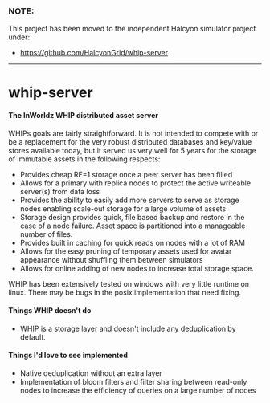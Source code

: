 ### NOTE:
This project has been moved to the independent Halcyon simulator project under:
* https://github.com/HalcyonGrid/whip-server

___________

# whip-server
#### The InWorldz WHIP distributed asset server

WHIPs goals are fairly straightforward. It is not intended to compete with or be a replacement for the very robust distributed databases and key/value stores available today, but it served us very well for 5 years for the storage of immutable assets in the following respects:

* Provides cheap RF=1 storage once a peer server has been filled
* Allows for a primary with replica nodes to protect the active writeable server(s) from data loss
* Provides the ability to easily add more servers to serve as storage nodes enabling scale-out storage for a large volume of assets
* Storage design provides quick, file based backup and restore in the case of a node failure. Asset space is partitioned into a manageable number of files.
* Provides built in caching for quick reads on nodes with a lot of RAM
* Allows for the easy pruning of temporary assets used for avatar appearance without shuffling them between simulators
* Allows for online adding of new nodes to increase total storage space.

WHIP has been extensively tested on windows with very little runtime on linux.
There may be bugs in the posix implementation that need fixing.

#### Things WHIP doesn't do
* WHIP is a storage layer and doesn't include any deduplication by default.

#### Things I'd love to see implemented
* Native deduplication without an extra layer
* Implementation of bloom filters and filter sharing between read-only nodes to increase the efficiency of queries on a large number of nodes
